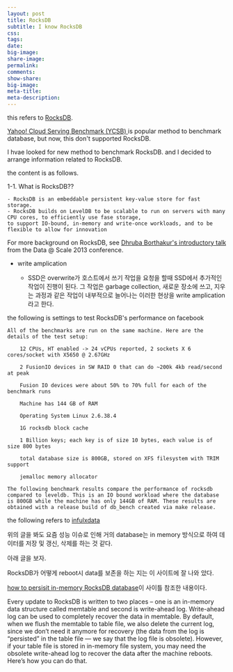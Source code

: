 ```yaml
---
layout: post
title: RocksDB
subtitle: I know RocksDB
css:
tags:
date:
big-image:
share-image:
permalink:
comments:
show-share:
big-image:
meta-title:
meta-description:
---
```


this refers to <a href = "http://rocksdb.org/"> RocksDB</a>.


 <a href = "https://github.com/brianfrankcooper/YCSB/wiki">Yahoo! Cloud Serving Benchmark (YCSB) </a> is popular method to benchmark database, but now, this don't supported RocksDB.
 
 I hvae looked for new method to benchmark RocksDB. and I decided to arrange information related to RocksDB.
 
the content is as follows.


1-1. What is RocksDB??

    - RocksDB is an embeddable persistent key-value store for fast storage.
    - RocksDB builds on LevelDB to be scalable to run on servers with many CPU cores, to efficiently use fase storage, 
    to support IO-bound, in-memory and write-once workloads, and to be flexible to allow for innovation 
    
 For more background on RocksDB, see <a href="/Files/DB/intro.pdf" target="_blank">Dhruba Borthakur's introductory talk</a> from the Data @ Scale 2013 conference.
 
 
* write amplication

  - SSD은 overwrite가 호스트에서 쓰기 작업을 요청을 할때 SSD에서 추가적인 작업이 
  진행이 된다. 그 작업은 garbage collection, 새로운 장소에 쓰고, 지우는 과정과 같은
  작업이 내부적으로 늘어나는 이러한 현상을 write amplication라고 한다. 


the following is settings to test RocksDB's performance on facebook

```
All of the benchmarks are run on the same machine. Here are the details of the test setup:

    12 CPUs, HT enabled -> 24 vCPUs reported, 2 sockets X 6 cores/socket with X5650 @ 2.67GHz
    
    2 FusionIO devices in SW RAID 0 that can do ~200k 4kb read/second at peak
    
    Fusion IO devices were about 50% to 70% full for each of the benchmark runs
    
    Machine has 144 GB of RAM
    
    Operating System Linux 2.6.38.4
    
    1G rocksdb block cache
    
    1 Billion keys; each key is of size 10 bytes, each value is of size 800 bytes
    
    total database size is 800GB, stored on XFS filesystem with TRIM support
    
    jemalloc memory allocator

The following benchmark results compare the performance of rocksdb compared to leveldb. This is an IO bound workload where the database is 800GB while the machine has only 144GB of RAM. These results are obtained with a release build of db_bench created via make release.
```

the following refers to <a href = "https://influxdata.com/blog/benchmarking-leveldb-vs-rocksdb-vs-hyperleveldb-vs-lmdb-performance-for-influxdb/">infulxdata</a> 


위의 글을 봐도 요즘 성능 이슈로 인해 거의 database는 in memory 방식으로 하여 데이터를 저장 및 갱신, 삭제를 하는 것 같다.

아래 글을 보자.

RocksDB가 어떻게 reboot시 data를 보존을 하는 지는 이 사이트에 잘 나와 았다. 

<a href = "http://rocksdb.org/blog/245/how-to-persist-in-memory-rocksdb-database/">how to persisit in-memory RocksDB database</a>이 사이틀 참조한 내용이다. 

Every update to RocksDB is written to two places – one is an in-memory data structure called memtable and second is write-ahead log. Write-ahead log can be used to completely recover the data in memtable. By default, when we flush the memtable to table file, we also delete the current log, since we don’t need it anymore for recovery (the data from the log is “persisted” in the table file — we say that the log file is obsolete). However, if your table file is stored in in-memory file system, you may need the obsolete write-ahead log to recover the data after the machine reboots. Here’s how you can do that.
